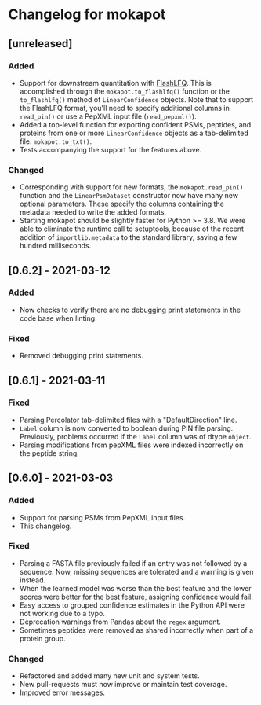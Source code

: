 # Changelog for mokapot  

## [unreleased]
### Added
- Support for downstream quantitation with
  [FlashLFQ](https://github.com/smith-chem-wisc/FlashLFQ). This is accomplished
  through the `mokapot.to_flashlfq()` function or the `to_flashlfq()` method of
  `LinearConfidence` objects. Note that to support the FlashLFQ format, you'll
  need to specify additional columns in `read_pin()` or use a PepXML input file
  (`read_pepxml()`). 
- Added a top-level function for exporting confident PSMs, peptides, and
  proteins from one or more `LinearConfidence` objects as a tab-delimited file:
  `mokapot.to_txt()`.
- Tests accompanying the support for the features above.

### Changed
- Corresponding with support for new formats, the `mokapot.read_pin()` function
  and the `LinearPsmDataset` constructor now have many new optional parameters.
  These specify the columns containing the metadata needed to write the added
  formats.
- Starting mokapot should be slightly faster for Python >= 3.8. We were able to
  eliminate the runtime call to setuptools, because of the recent addition of
  `importlib.metadata` to the standard library, saving a few hundred
  milliseconds.

## [0.6.2] - 2021-03-12  
### Added
- Now checks to verify there are no debugging print statements in the code
  base when linting.

### Fixed  
- Removed debugging print statements.

## [0.6.1] - 2021-03-11
### Fixed
- Parsing Percolator tab-delimited files with a "DefaultDirection" line.
- `Label` column is now converted to boolean during PIN file parsing. 
  Previously, problems occurred if the `Label` column was of dtype `object`.
- Parsing modifications from pepXML files were indexed incorrectly on the
  peptide string.

## [0.6.0] - 2021-03-03  
### Added  
- Support for parsing PSMs from PepXML input files.
- This changelog.

### Fixed  
- Parsing a FASTA file previously failed if an entry was not followed by a 
  sequence. Now, missing sequences are tolerated and a warning is given instead.  
- When the learned model was worse than the best feature and the lower scores
  were better for the best feature, assigning confidence would fail.  
- Easy access to grouped confidence estimates in the Python API were not working
  due to a typo.  
- Deprecation warnings from Pandas about the `regex` argument.  
- Sometimes peptides were removed as shared incorrectly when part of a protein
  group.  

### Changed  
- Refactored and added many new unit and system tests.
- New pull-requests must now improve or maintain test coverage.
- Improved error messages.
